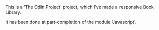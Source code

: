 This is a 'The Odin Project' project, which I've made a responsive Book Library.

It has been done at part-completion of the module 'Javascript'.
